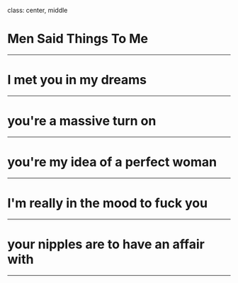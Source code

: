 class: center, middle


# Men Said Things To Me

---

# I met you in my dreams

---

# you're a massive turn on

---

# you're my idea of a perfect woman

---

# I'm really in the mood to fuck you

---

# your nipples are to have an affair with

---


